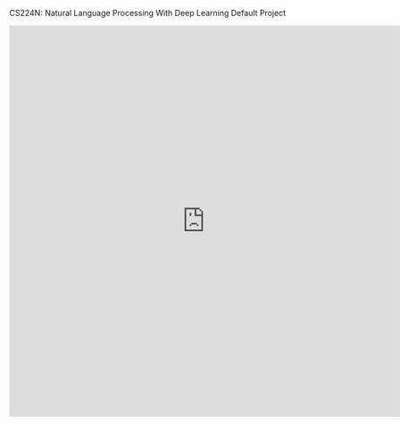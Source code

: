 CS224N: Natural Language Processing With Deep Learning Default Project

<object data="https://github.com/IshanSabane/CS224N-NLP-with-Deep-Learning/blob/main/documents/poster/poster.pdf" type="application/pdf" width="700px" height="700px">
    <iframe src="https://github.com/IshanSabane/CS224N-NLP-with-Deep-Learning/blob/main/documents/poster/poster.pdf" width="700px" height="700px" style="border: none;">
    </iframe>
</object>


